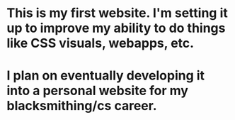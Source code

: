 # This is my first website. I'm setting it up to improve my ability to do things like CSS visuals, webapps, etc.
# I plan on eventually developing it into a personal website for my blacksmithing/cs career. 